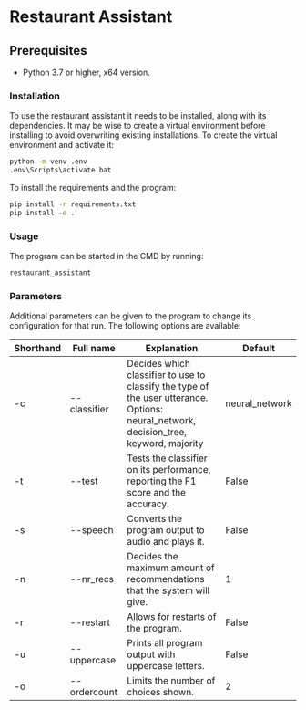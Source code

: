 # Restaurant Assistant

## Prerequisites
- Python 3.7 or higher, x64 version.

### Installation
To use the restaurant assistant it needs to be installed, along with its dependencies.
It may be wise to create a virtual environment before installing to avoid overwriting existing installations.
To create the virtual environment and activate it:

```sh
python -m venv .env
.env\Scripts\activate.bat
```

To install the requirements and the program:

```sh
pip install -r requirements.txt
pip install -e .
```

### Usage
The program can be started in the CMD by running:

```sh
restaurant_assistant
```

### Parameters
Additional parameters can be given to the program to change its configuration for that run. The following options are available:


| Shorthand  | Full name     | Explanation                                                                                                                                  | Default          |
|------------|---------------|----------------------------------------------------------------------------------------------------------------------------------------------|------------------|
| -c         | --classifier  | Decides which classifier to use to classify the type of the user utterance. <br> Options: neural\_network, decision\_tree, keyword, majority | neural\_network  |
| -t         | --test        | Tests the classifier on its performance, reporting the F1 score and the accuracy.                                                            | False            |
| -s         | --speech      | Converts the program output to audio and plays it.                                                                                           | False            |
| -n         | --nr_recs     | Decides the maximum amount of recommendations that the system will give.                                                                     | 1                |
| -r         | --restart     | Allows for restarts of the program.                                                                                                          | False            |
| -u         | --uppercase   | Prints all program output with uppercase letters.                                                                                            | False            |
| -o         | --ordercount   | Limits the number of choices shown.                                                                                            | 2           |
